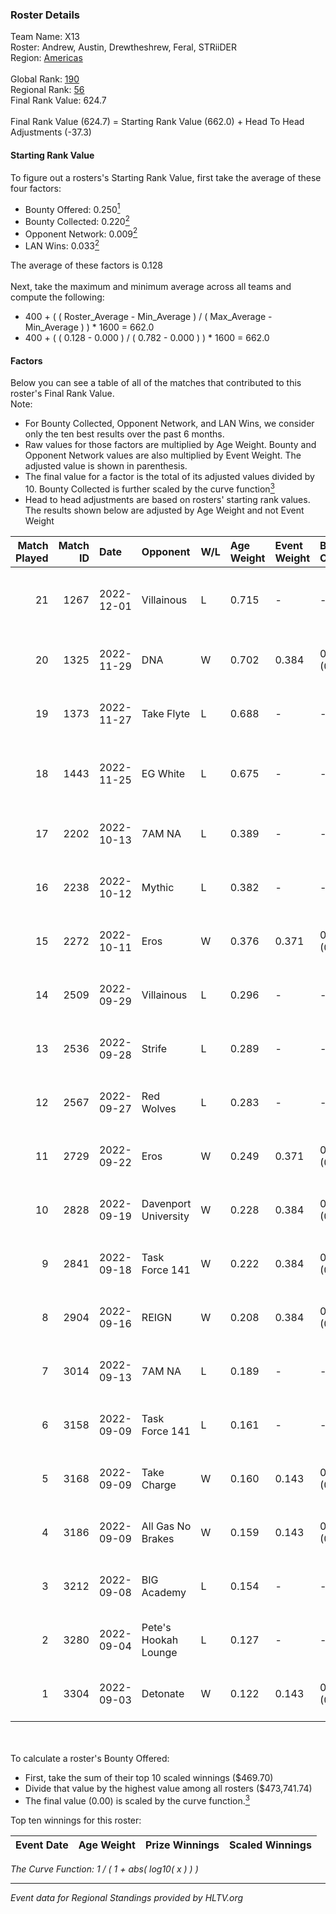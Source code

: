 ### Roster Details<br />
Team Name: X13<br />
Roster: Andrew, Austin, Drewtheshrew, Feral, STRiiDER<br />
Region: [Americas]( ../standings_americas.md)<br />
<br />
Global Rank: [190](../standings_global.md)<br />
Regional Rank: [56]( ../standings_americas.md)<br />
Final Rank Value:  624.7<br />
<br />
Final Rank Value (624.7) = Starting Rank Value (662.0) + Head To Head Adjustments (-37.3)<br />

#### Starting Rank Value<br />
To figure out a rosters's Starting Rank Value, first take the average of these four factors:<br />
- Bounty Offered: 0.250[<sup>1</sup>](#table2)
- Bounty Collected: 0.220[<sup>2</sup>](#table1)
- Opponent Network: 0.009[<sup>2</sup>](#table1)
- LAN Wins: 0.033[<sup>2</sup>](#table1)

The average of these factors is 0.128<br />
<br />
Next, take the maximum and minimum average across all teams and compute the following:<br />
- 400 + ( ( Roster_Average - Min_Average ) / ( Max_Average - Min_Average ) ) * 1600 = 662.0
- 400 + ( ( 0.128 - 0.000 ) / ( 0.782 - 0.000 ) ) * 1600 = 662.0


#### Factors<br />
Below you can see a table of all of the matches that contributed to this roster's Final Rank Value.<br />
Note:<br />

- For Bounty Collected, Opponent Network, and LAN Wins, we consider only the ten best results over the past 6 months.
- Raw values for those factors are multiplied by Age Weight. Bounty and Opponent Network values are also multiplied by Event Weight. The adjusted value is shown in parenthesis.
- The final value for a factor is the total of its adjusted values divided by 10. Bounty Collected is further scaled by the curve function[<sup>3</sup>](#curveFunction)
- Head to head adjustments are based on rosters' starting rank values. The results shown below are adjusted by Age Weight and not Event Weight
<span id="table1"></span><br />


| Match Played | Match ID | Date       | Opponent             | W/L | Age Weight | Event Weight | Bounty Collected | Opponent Network | LAN Wins  | H2H Adj. | Roster                                        |
| -: | -: | :- | :- | :- | :- | :- | :- | :- | :- | -: | :- |
|           21 |     1267 | 2022-12-01 | Villainous           | L   | 0.715      | -            | -                | -                | -         |   -13.51 | Andrew, Austin, Drewtheshrew, Feral, STRiiDER |
|           20 |     1325 | 2022-11-29 | DNA                  | W   | 0.702      | 0.384        | 0.000 (0.000)    | 0.000 (0.000)    | 0 (0.000) |     4.31 | Andrew, Austin, Drewtheshrew, Feral, Gonzo    |
|           19 |     1373 | 2022-11-27 | Take Flyte           | L   | 0.688      | -            | -                | -                | -         |    -9.37 | Andrew, Austin, Drewtheshrew, Feral, Gonzo    |
|           18 |     1443 | 2022-11-25 | EG White             | L   | 0.675      | -            | -                | -                | -         |    -4.24 | Andrew, Austin, Drewtheshrew, Gonzo, STRiiDER |
|           17 |     2202 | 2022-10-13 | 7AM NA               | L   | 0.389      | -            | -                | -                | -         |    -7.76 | Andrew, Austin, Feral, Gonzo, seziwana        |
|           16 |     2238 | 2022-10-12 | Mythic               | L   | 0.382      | -            | -                | -                | -         |    -5.57 | Andrew, Austin, Feral, Gonzo, seziwana        |
|           15 |     2272 | 2022-10-11 | Eros                 | W   | 0.376      | 0.371        | 0.006 (0.001)    | 0.243 (0.034)    | 0 (0.000) |     6.58 | Andrew, Austin, Feral, Gonzo, seziwana        |
|           14 |     2509 | 2022-09-29 | Villainous           | L   | 0.296      | -            | -                | -                | -         |    -4.86 | Andrew, Austin, Feral, Gonzo, seziwana        |
|           13 |     2536 | 2022-09-28 | Strife               | L   | 0.289      | -            | -                | -                | -         |    -4.95 | Andrew, Austin, Feral, Gonzo, seziwana        |
|           12 |     2567 | 2022-09-27 | Red Wolves           | L   | 0.283      | -            | -                | -                | -         |    -4.52 | Andrew, Austin, Feral, Gonzo, seziwana        |
|           11 |     2729 | 2022-09-22 | Eros                 | W   | 0.249      | 0.371        | 0.006 (0.001)    | 0.243 (0.022)    | 0 (0.000) |     4.32 | Andrew, Austin, Feral, Gonzo, seziwana        |
|           10 |     2828 | 2022-09-19 | Davenport University | W   | 0.228      | 0.384        | 0.014 (0.001)    | 0.227 (0.020)    | 0 (0.000) |     4.29 | Andrew, Austin, Feral, Gonzo, seziwana        |
|            9 |     2841 | 2022-09-18 | Task Force 141       | W   | 0.222      | 0.384        | 0.000 (0.000)    | 0.030 (0.003)    | 0 (0.000) |     2.25 | Andrew, Austin, Feral, Gonzo, seziwana        |
|            8 |     2904 | 2022-09-16 | REIGN                | W   | 0.208      | 0.384        | 0.003 (0.000)    | 0.153 (0.012)    | 0 (0.000) |     3.27 | Andrew, Austin, Feral, Gonzo, seziwana        |
|            7 |     3014 | 2022-09-13 | 7AM NA               | L   | 0.189      | -            | -                | -                | -         |    -3.78 | Andrew, Austin, Feral, Gonzo, seziwana        |
|            6 |     3158 | 2022-09-09 | Task Force 141       | L   | 0.161      | -            | -                | -                | -         |    -3.45 | Andrew, Austin, Feral, Gonzo, seziwana        |
|            5 |     3168 | 2022-09-09 | Take Charge          | W   | 0.160      | 0.143        | 0.000 (0.000)    | 0.105 (0.002)    | 1 (0.160) |     1.54 | Andrew, Austin, Feral, Gonzo, seziwana        |
|            4 |     3186 | 2022-09-09 | All Gas No Brakes    | W   | 0.159      | 0.143        | 0.000 (0.000)    | 0.008 (0.000)    | 1 (0.159) |     0.95 | Andrew, Austin, Feral, Gonzo, seziwana        |
|            3 |     3212 | 2022-09-08 | BIG Academy          | L   | 0.154      | -            | -                | -                | -         |    -0.52 | Andrew, Austin, Feral, Gonzo, seziwana        |
|            2 |     3280 | 2022-09-04 | Pete's Hookah Lounge | L   | 0.127      | -            | -                | -                | -         |    -2.95 | Andrew, Austin, Feral, Gonzo, seziwana        |
|            1 |     3304 | 2022-09-03 | Detonate             | W   | 0.122      | 0.143        | 0.000 (0.000)    | 0.000 (0.000)    | 0 (0.000) |     0.72 | Andrew, Austin, Feral, Gonzo, seziwana        |

<br />
<span id="table2"></span><br />
To calculate a roster's Bounty Offered:<br />

- First, take the sum of their top 10 scaled winnings ($469.70)
- Divide that value by the highest value among all rosters ($473,741.74)
- The final value (0.00) is scaled by the curve function.[<sup>3</sup>](#curveFunction)

Top ten winnings for this roster:<br />

| Event Date | Age Weight | Prize Winnings | Scaled Winnings |
| :- | -: | :- | :- |


<span id="curveFunction"></span>_The Curve Function: 1 / ( 1 + abs( log10( x ) ) )_<br />

---
_Event data for Regional Standings provided by HLTV.org_<br />
